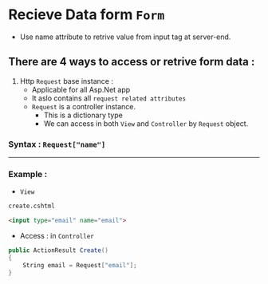 # Recieve Data form `Form`
- Use name attribute to retrive value from input tag at server-end.
## There are 4 ways to access or retrive form data : 
1. Http `Request` base instance :
   - Applicable for all Asp.Net app
   - It aslo contains all `request related attributes`
   - `Request` is a controller instance.
     - This is a dictionary type
     - We can access in both `View` and `Controller` by `Request` object.
### Syntax : `Request["name"]`
----
### Example : 
- `View`
```html
create.cshtml

<input type="email" name="email">
```
- Access : in  `Controller`

```cs
public ActionResult Create()
{
    String email = Request["email"];
}
```
